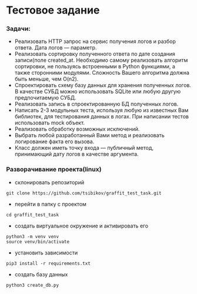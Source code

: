# Тестовое задание

### Задачи:

- Реализовать HTTP запрос на сервис получения логов и разбор ответа. Дата логов — параметр.
- Реализовать сортировку полученного ответа по дате создания записи(поле
created_at. Необходимо самому реализовать алгоритм сортировки, не пользуясь встроенными в Python функциями, а также
сторонними модулями. Сложность Вашего алгоритма должна быть меньше, чем
O(n2).
- Спроектировать схему базу данных для хранения полученных логов. В качестве
СУБД можно использовать SQLite или любую другую предпочитаемую СУБД.
- Реализовать запись в спроектированную БД полученных логов.
- Написать 2-3 модульных теста, используя любую из известных Вам библиотек,
для тестирования данных в логах. При написании тестов использовать mock
объект.
- Реализовать обработку возможных исключений.
- Выбрать любой разработанный Вами метод и реализовать логирование факта
его вызова.
- Класс должен иметь точку входа — публичный метод, принимающий дату логов в
качестве аргумента.
  
### Разворачивание проекта(linux)
- склонировать репозиторий 
```
git clone https://github.com/tsibikov/graffit_test_task.git
```
- перейти в папку с проектом
```
cd graffit_test_task
```
- создать виртуальное окружение и активировать его
```
python3 -m venv venv
source venv/bin/activate
```
- установить зависимости
```
pip3 install -r requirements.txt
```
- создать базу данных
```
python3 create_db.py
```

